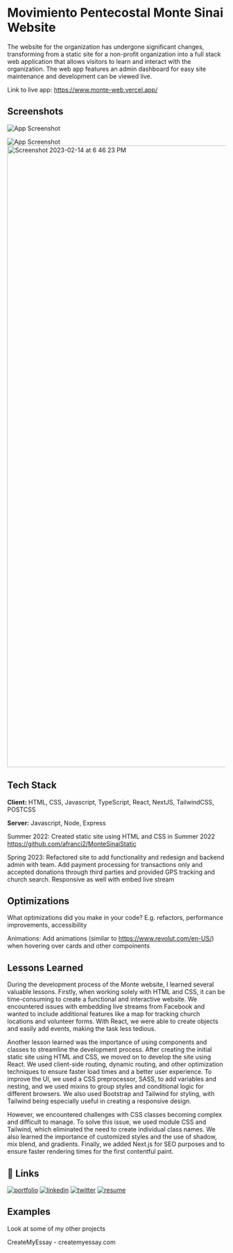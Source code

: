 # Movimiento Pentecostal Monte Sinai Website

The website for the organization has undergone significant changes, transforming from a static site for a non-profit organization into a full stack web application that allows visitors to learn and interact with the organization. The web app features an admin dashboard for easy site maintenance and development can be viewed live.
  
Link to live app: https://www.monte-web.vercel.app/

## Screenshots

![App Screenshot](https://monte-assets.s3.amazonaws.com/project-images/Monte/Screenshot+2023-02-14+at+6.46.05+PM.png)

![App Screenshot](https://monte-assets.s3.amazonaws.com/project-images/Monte/Screenshot+2023-02-14+at+6.46.23+PM.png)
<img width="1433" alt="Screenshot 2023-02-14 at 6 46 23 PM" src="https://user-images.githubusercontent.com/108776240/221260488-0515a55a-72ce-4448-8529-fd221b9ca96f.png">

## Tech Stack

**Client:** HTML, CSS, Javascript, TypeScript, React, NextJS, TailwindCSS, POSTCSS

**Server:** Javascript, Node, Express

Summer 2022: 
Created static site using HTML and CSS in Summer 2022
https://github.com/afranci2/MonteSinaiStatic

Spring 2023:
Refactored site to add functionality and redesign and backend admin with team. Add payment processing for transactions only and accepted donations through third parties and provided GPS tracking and church search. Responsive as well with embed live stream

## Optimizations

What optimizations did you make in your code? E.g. refactors, performance improvements, accessibility

Animations: Add animations (similar to https://www.revolut.com/en-US/) when hovering over cards and other compoinents


## Lessons Learned
During the development process of the Monte website, I learned several valuable lessons. Firstly, when working solely with HTML and CSS, it can be time-consuming to create a functional and interactive website. We encountered issues with embedding live streams from Facebook and wanted to include additional features like a map for tracking church locations and volunteer forms. With React, we were able to create objects and easily add events, making the task less tedious.

Another lesson learned was the importance of using components and classes to streamline the development process. After creating the initial static site using HTML and CSS, we moved on to develop the site using React. We used client-side routing, dynamic routing, and other optimization techniques to ensure faster load times and a better user experience. To improve the UI, we used a CSS preprocessor, SASS, to add variables and nesting, and we used mixins to group styles and conditional logic for different browsers. We also used Bootstrap and Tailwind for styling, with Tailwind being especially useful in creating a responsive design.

However, we encountered challenges with CSS classes becoming complex and difficult to manage. To solve this issue, we used module CSS and Tailwind, which eliminated the need to create individual class names. We also learned the importance of customized styles and the use of shadow, mix blend, and gradients. Finally, we added Next.js for SEO purposes and to ensure faster rendering times for the first contentful paint.


## 🔗 Links
[![portfolio](https://img.shields.io/badge/my_portfolio-000?style=for-the-badge&logo=ko-fi&logoColor=white)](https://www.anthonydevelop.com/)
[![linkedin](https://img.shields.io/badge/linkedin-0A66C2?style=for-the-badge&logo=linkedin&logoColor=white)](https://www.linkedin.com/in/anthony-francisco-354728226/)
[![twitter](https://img.shields.io/badge/twitter-1DA1F2?style=for-the-badge&logo=twitter&logoColor=white)](https://twitter.com/a_franci2)
[![resume](http://ForTheBadge.com/images/badges/built-with-love.svg)](https://monte-assets.s3.amazonaws.com/other/Resume.pdf)



## Examples

Look at some of my other projects

CreateMyEssay - createmyessay.com

